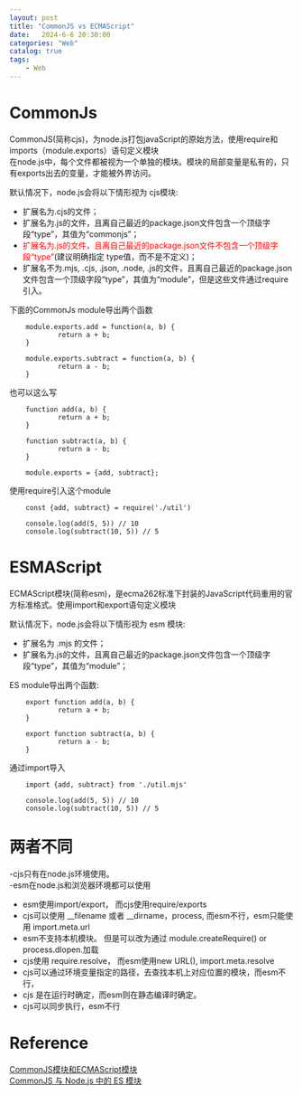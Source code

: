 ```yaml
---                
layout: post                
title: "CommonJS vs ECMAScript"                
date:   2024-6-6 20:30:00                 
categories: "Web"                
catalog: true                
tags:                 
    - Web                
---      
```


# CommonJs
CommonJS(简称cjs)，为node.js打包javaScript的原始方法，使用require和imports（module.exports）语句定义模块  
在node.js中，每个文件都被视为一个单独的模块。模块的局部变量是私有的，只有exports出去的变量，才能被外界访问。  

默认情况下，node.js会将以下情形视为 cjs模块:  

+ 扩展名为.cjs的文件；
+ 扩展名为.js的文件，且离自己最近的package.json文件包含一个顶级字段“type”，其值为“commonjs”；
+ <font color="red">扩展名为.js的文件，且离自己最近的package.json文件不包含一个顶级字段“type”</font>(建议明确指定 type值，而不是不定义)；
+ 扩展名不为.mjs, .cjs, .json, .node, .js的文件，且离自己最近的package.json文件包含一个顶级字段“type”，其值为“module”，但是这些文件通过require引入。  

下面的CommonJs module导出两个函数

        module.exports.add = function(a, b) {
                return a + b;
        } 

        module.exports.subtract = function(a, b) {
                return a - b;
        }

也可以这么写

        function add(a, b) {
                return a + b;
        }

        function subtract(a, b) {
                return a - b;
        }
        
        module.exports = {add, subtract}; 

使用require引入这个module

        const {add, subtract} = require('./util')

        console.log(add(5, 5)) // 10
        console.log(subtract(10, 5)) // 5

# ESMAScript
ECMAScript模块(简称esm)，是ecma262标准下封装的JavaScript代码重用的官方标准格式。使用import和export语句定义模块  

默认情况下，node.js会将以下情形视为 esm 模块:

+ 扩展名为 .mjs 的文件；
+ 扩展名为.js的文件，且离自己最近的package.json文件包含一个顶级字段“type”，其值为“module”；

ES module导出两个函数:

        export function add(a, b) {
                return a + b;
        }

        export function subtract(a, b) {
                return a - b;
        }

通过import导入  

        import {add, subtract} from './util.mjs'

        console.log(add(5, 5)) // 10
        console.log(subtract(10, 5)) // 5

# 两者不同
-cjs只有在node.js环境使用。  
-esm在node.js和浏览器环境都可以使用  

+ esm使用import/export， 而cjs使用require/exports
+ cjs可以使用 __filename 或者 __dirname，process, 而esm不行，esm只能使用 import.meta.url
+ esm不支持本机模块。 但是可以改为通过 module.createRequire() or process.dlopen.加载
+ cjs使用 require.resolve， 而esm使用new URL(), import.meta.resolve
+ cjs可以通过环境变量指定的路径，去查找本机上对应位置的模块，而esm不行，
+ cjs 是在运行时确定，而esm则在静态编译时确定。
+ cjs可以同步执行，esm不行

# Reference
[CommonJS模块和ECMAScript模块](https://www.cnblogs.com/withheart/p/17861005.html)  
[CommonJS 与 Node.js 中的 ES 模块](https://blog.logrocket.com/commonjs-vs-es-modules-node-js/)  
